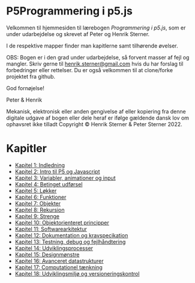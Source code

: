 # P5Programmering i p5.js

Velkommen til hjemmesiden til lærebogen *Programmering i p5.js*, som er under udarbejdelse og skrevet af Peter og Henrik Sterner. 

I de respektive mapper finder man kapitlerne samt tilhørende øvelser.

OBS: Bogen er i den grad under udarbejdelse, så forvent masser af fejl og mangler. Skriv gerne til henrik.sterner@gmail.com hvis du har forslag til forbedringer eller rettelser. Du er også velkommen til at clone/forke projektet fra github.

God fornøjelse!

Peter & Henrik

Mekanisk, elektronisk eller anden gengivelse af eller kopiering fra denne digitale udgave af bogen eller 
dele heraf er ifølge gældende dansk lov om ophavsret ikke tilladt
Copyright © Henrik Sterner & Peter Sterner 2022.

# Kapitler

- [Kapitel 1: Indledning](kap1/kap1.md)
- [Kapitel 2: Intro til P5 og Javascript](kap2/kap2.md)
- [Kapitel 3: Variabler, animationer og input](kap3/kap3.md)
- [Kapitel 4: Betinget udførsel](kap4/kap4.md)
- [Kapitel 5: Løkker](kap5/kap5.md)
- [Kapitel 6: Funktioner](kap6/kap6.md)
- [Kapitel 7: Objekter](kap7/kap7.md)
- [Kapitel 8: Rekursion](kap8/kap8.md)
- [Kapitel 9: Strenge](kap9/kap9.md)
- [Kapitel 10: Objektorienteret principper](kap10/kap10.md)
- [Kapitel 11: Softwarearkitektur](kap11/kap11.md)
- [Kapitel 12: Dokumentation og kravspecikation](kap11/kap12.md)
- [Kapitel 13: Testning, debug og fejlhåndtering](kap13/kap13.md)
- [Kapitel 14: Udviklingsprocesser](kap14/kap14.md)
- [Kapitel 15: Designmønstre](kap10/kap10.md)
- [Kapitel 16: Avanceret datastrukturer](kap10/kap10.md)
- [Kapitel 17: Computationel tænkning](kap10/kap10.md)
- [Kapitel 18: Udviklingsmiljø og versioneringskontrol](kap18/kap18.md)

